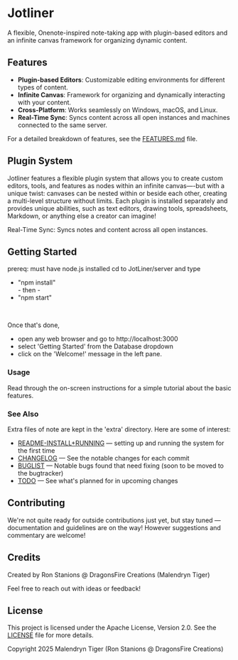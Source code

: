 
# Jotliner
A flexible, Onenote-inspired note-taking app with plugin-based editors and an infinite canvas framework for organizing dynamic content.

## Features
- **Plugin-based Editors**: Customizable editing environments for different types of content.
- **Infinite Canvas**: Framework for organizing and dynamically interacting with your content.
- **Cross-Platform**: Works seamlessly on Windows, macOS, and Linux.
- **Real-Time Sync**: Syncs content across all open instances and machines connected to the same server.

For a detailed breakdown of features, see the [FEATURES.md](FEATURES.md) file.

## Plugin System
Jotliner features a flexible plugin system that allows you to create custom editors, tools, and features as nodes within an infinite canvas—-but with a unique twist: canvases can be nested within or beside each other, creating a multi-level structure without limits. Each plugin is installed separately and provides unique abilities, such as text editors, drawing tools, spreadsheets, Markdown, or anything else a creator can imagine!

Real-Time Sync: Syncs notes and content across all open instances.

## Getting Started
prereq: must have node.js installed
cd to JotLiner/server and type 
- "npm install"
<br>\- then -
- "npm start"

<br>

Once that's done,  
- open any web browser and go to http://localhost:3000
- select 'Getting Started' from the Database dropdown
- click on the 'Welcome!' message in the left pane.


### Usage
Read through the on-screen instructions for a simple tutorial about the basic features.

### See Also
Extra files of note are kept in the 'extra' directory. Here are some of interest:
- [README-INSTALL+RUNNING](extra/README-INSTALL+RUNNING.txt) — setting up and running the system for the first time
- [CHANGELOG](extra/CHANGELOG.txt) — See the notable changes for each commit
- [BUGLIST](extra/BUGLIST.txt) — Notable bugs found that need fixing (soon to be moved to the bugtracker)
- [TODO](extra/TODO.txt) — See what's planned for in upcoming changes

## Contributing

We're not quite ready for outside contributions just yet, but stay tuned — documentation and guidelines are on the way!  However suggestions and commentary are welcome!

## Credits

Created by Ron Stanions @ DragonsFire Creations (Malendryn Tiger)

Feel free to reach out with ideas or feedback!


## License

This project is licensed under the Apache License, Version 2.0. See the [LICENSE](LICENSE) file for more details.

Copyright 2025 Malendryn Tiger (Ron Stanions @ DragonsFire Creations)
